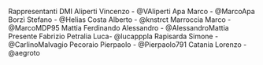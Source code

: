 Rappresentanti DMI
Aliperti Vincenzo - @VAliperti
Apa Marco - @MarcoApa
Borzì Stefano - @Helias
Costa Alberto - @knstrct
Marroccia Marco - @MarcoMDP95
Mattia Ferdinando Alessandro - @AlessandroMattia
Presente Fabrizio
Petralia Luca- @lucapppla
Rapisarda Simone - @CarlinoMalvagio
Pecoraio Pierpaolo - @Pierpaolo791
Catania Lorenzo - @aegroto
